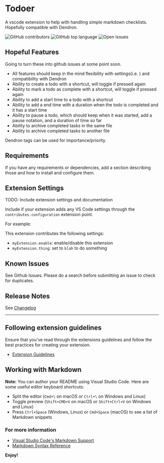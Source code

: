 # Todoer

A vscode extension to help with handling simple markdown checklists. Hopefully compatible with Dendron.

![GitHub contributors](https://img.shields.io/github/contributors/BoarCore/Todoer?style=flat-square)
![GitHub top language](https://img.shields.io/github/languages/top/BoarCore/Todoer?style=flat-square)
![Open Issues](https://img.shields.io/github/issues-raw/BoarCore/Todoer?style=flat-square)
<!-- Build/Test Badges once we get something -->

## Hopeful Features

Going to turn these into github issues at some point soon.

- All features should keep in the mind flexibility with settings(i.e. ) and compatibility with Dendron
- Ability to create a todo with a shortcut, will toggle if pressed again
- Ability to mark a todo as complete with a shortcut, will toggle if pressed again
- Ability to add a start time to a todo with a shortcut
- Ability to add a end time with a duration when the todo is completed and it has a start time
- Ability to pause a todo, which should keep when it was started, add a pause notation, and a duration of time so far
- Ability to archive completed tasks in the same file
- Ability to archive completed tasks to another file

Dendron tags can be used for importance/priority.

## Requirements

If you have any requirements or dependencies, add a section describing those and how to install and configure them.

## Extension Settings

TODO: Include extension settings and documentation

Include if your extension adds any VS Code settings through the `contributes.configuration` extension point.

For example:

This extension contributes the following settings:

- `myExtension.enable`: enable/disable this extension
- `myExtension.thing`: set to `blah` to do something

## Known Issues

See Github Issues. Please do a search before submitting an issue to check for duplicates.

## Release Notes

See [Changelog](./CHANGELOG.md)

-----------------------------------------------------------------------------------------------------------

## Following extension guidelines

Ensure that you've read through the extensions guidelines and follow the best practices for creating your extension.

- [Extension Guidelines](https://code.visualstudio.com/api/references/extension-guidelines)

## Working with Markdown

**Note:** You can author your README using Visual Studio Code.  Here are some useful editor keyboard shortcuts:

- Split the editor (`Cmd+\` on macOS or `Ctrl+\` on Windows and Linux)
- Toggle preview (`Shift+CMD+V` on macOS or `Shift+Ctrl+V` on Windows and Linux)
- Press `Ctrl+Space` (Windows, Linux) or `Cmd+Space` (macOS) to see a list of Markdown snippets

### For more information

- [Visual Studio Code's Markdown Support](http://code.visualstudio.com/docs/languages/markdown)
- [Markdown Syntax Reference](https://help.github.com/articles/markdown-basics/)

**Enjoy!**
